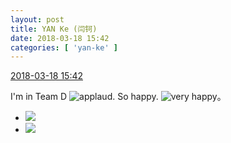 ```yaml
---
layout: post
title: YAN Ke (闫钶)
date: 2018-03-18 15:42
categories: [ 'yan-ke' ]
---
```


<div class="weibo-info">
  <a href="https://weibo.com/6505423304/G7WUA0wr0">2018-03-18 15:42</a>
</div>

I'm in Team D ![applaud](https://img.t.sinajs.cn/t4/appstyle/expression/ext/normal/36/gza_org.gif). So happy. ![very happy](https://img.t.sinajs.cn/t4/appstyle/expression/ext/normal/58/mb_org.gif)。

<!-- more -->

<ul class="weibo-pic-list-1">
  <li class="weibo-pic">
    <a href="https://wx1.sinaimg.cn/mw690/0076g5Mkgy1fph0h32o0fj31sg2dsu10.jpg"><img src="https://wx1.sinaimg.cn/thumb150/0076g5Mkgy1fph0h32o0fj31sg2dsu10.jpg"/></a>
  </li>
  <li class="weibo-pic">
    <a href="https://wx4.sinaimg.cn/mw690/0076g5Mkgy1fph0h0ajycj31sg2dshdx.jpg"><img src="https://wx4.sinaimg.cn/thumb150/0076g5Mkgy1fph0h0ajycj31sg2dshdx.jpg"/></a>
  </li>
</ul>
